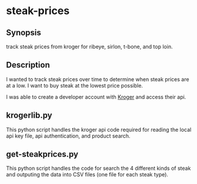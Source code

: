 # steak-prices

## Synopsis
track steak prices from kroger for ribeye, sirlon, t-bone, and top loin.

## Description
I wanted to track steak prices over time to determine when steak prices are at a low. I want to buy steak at the lowest price possible.

I was able to create a developer account with [Kroger](https://developer.kroger.com/) and access their api.

## krogerlib.py
This python script handles the kroger api code required for reading the local api key file, api authentication, and product search.

## get-steakprices.py
This python script handles the code for search the 4 different kinds of steak and outputing the data into CSV files (one file for each steak type).
